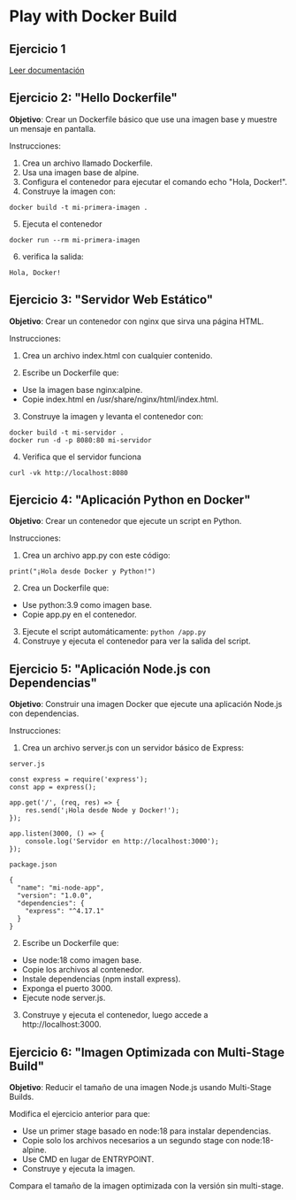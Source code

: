 # Play with Docker Build

## Ejercicio 1

[Leer documentación](https://gitlab.com/curso_docker_2401/docs#como-trabajar-con-los-ejemplos) 

## Ejercicio 2: "Hello Dockerfile" 
**Objetivo**: Crear un Dockerfile básico que use una imagen base y muestre un mensaje en pantalla.

Instrucciones:

1. Crea un archivo llamado Dockerfile.
2. Usa una imagen base de alpine.
3. Configura el contenedor para ejecutar el comando echo "Hola, Docker!".
4. Construye la imagen con:
```
docker build -t mi-primera-imagen .
```
5. Ejecuta el contenedor
```
docker run --rm mi-primera-imagen
```
6. verifica la salida:
```
Hola, Docker!
```

## Ejercicio 3:  "Servidor Web Estático" 
**Objetivo**: Crear un contenedor con nginx que sirva una página HTML.

Instrucciones:

1. Crea un archivo index.html con cualquier contenido.

2. Escribe un Dockerfile que:

- Use la imagen base nginx:alpine.
- Copie index.html en /usr/share/nginx/html/index.html.

3. Construye la imagen y levanta el contenedor con:
```
docker build -t mi-servidor .
docker run -d -p 8080:80 mi-servidor
```
4. Verifica que el servidor funciona
```
curl -vk http://localhost:8080
```

## Ejercicio 4: "Aplicación Python en Docker" 
**Objetivo**: Crear un contenedor que ejecute un script en Python.

Instrucciones:

1. Crea un archivo app.py con este código:
```
print("¡Hola desde Docker y Python!")
```

2. Crea un Dockerfile que:

- Use python:3.9 como imagen base.
- Copie app.py en el contenedor.

3. Ejecute el script automáticamente: `python /app.py`
4. Construye y ejecuta el contenedor para ver la salida del script.


## Ejercicio 5: "Aplicación Node.js con Dependencias" 
**Objetivo**: Construir una imagen Docker que ejecute una aplicación Node.js con dependencias.

Instrucciones:

1. Crea un archivo server.js con un servidor básico de Express:

`server.js`
```
const express = require('express');
const app = express();

app.get('/', (req, res) => {
    res.send('¡Hola desde Node y Docker!');
});

app.listen(3000, () => {
    console.log('Servidor en http://localhost:3000');
});
```
`package.json`
```
{
  "name": "mi-node-app",
  "version": "1.0.0",
  "dependencies": {
    "express": "^4.17.1"
  }
}
```
2. Escribe un Dockerfile que:

- Use node:18 como imagen base.
- Copie los archivos al contenedor.
- Instale dependencias (npm install express).
- Exponga el puerto 3000.
- Ejecute node server.js.

3. Construye y ejecuta el contenedor, luego accede a http://localhost:3000.

## Ejercicio 6: "Imagen Optimizada con Multi-Stage Build" 
**Objetivo**: Reducir el tamaño de una imagen Node.js usando Multi-Stage Builds.

Modifica el ejercicio anterior para que:

- Use un primer stage basado en node:18 para instalar dependencias.
- Copie solo los archivos necesarios a un segundo stage con node:18-alpine.
- Use CMD en lugar de ENTRYPOINT.
- Construye y ejecuta la imagen.

Compara el tamaño de la imagen optimizada con la versión sin multi-stage.



